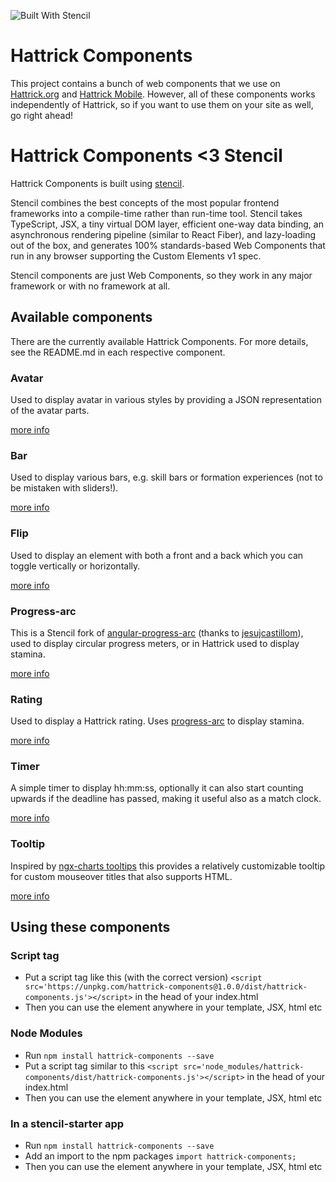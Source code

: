 ![Built With Stencil](https://img.shields.io/badge/-Built%20With%20Stencil-16161d.svg?logo=data%3Aimage%2Fsvg%2Bxml%3Bbase64%2CPD94bWwgdmVyc2lvbj0iMS4wIiBlbmNvZGluZz0idXRmLTgiPz4KPCEtLSBHZW5lcmF0b3I6IEFkb2JlIElsbHVzdHJhdG9yIDE5LjIuMSwgU1ZHIEV4cG9ydCBQbHVnLUluIC4gU1ZHIFZlcnNpb246IDYuMDAgQnVpbGQgMCkgIC0tPgo8c3ZnIHZlcnNpb249IjEuMSIgaWQ9IkxheWVyXzEiIHhtbG5zPSJodHRwOi8vd3d3LnczLm9yZy8yMDAwL3N2ZyIgeG1sbnM6eGxpbms9Imh0dHA6Ly93d3cudzMub3JnLzE5OTkveGxpbmsiIHg9IjBweCIgeT0iMHB4IgoJIHZpZXdCb3g9IjAgMCA1MTIgNTEyIiBzdHlsZT0iZW5hYmxlLWJhY2tncm91bmQ6bmV3IDAgMCA1MTIgNTEyOyIgeG1sOnNwYWNlPSJwcmVzZXJ2ZSI%2BCjxzdHlsZSB0eXBlPSJ0ZXh0L2NzcyI%2BCgkuc3Qwe2ZpbGw6I0ZGRkZGRjt9Cjwvc3R5bGU%2BCjxwYXRoIGNsYXNzPSJzdDAiIGQ9Ik00MjQuNywzNzMuOWMwLDM3LjYtNTUuMSw2OC42LTkyLjcsNjguNkgxODAuNGMtMzcuOSwwLTkyLjctMzAuNy05Mi43LTY4LjZ2LTMuNmgzMzYuOVYzNzMuOXoiLz4KPHBhdGggY2xhc3M9InN0MCIgZD0iTTQyNC43LDI5Mi4xSDE4MC40Yy0zNy42LDAtOTIuNy0zMS05Mi43LTY4LjZ2LTMuNkgzMzJjMzcuNiwwLDkyLjcsMzEsOTIuNyw2OC42VjI5Mi4xeiIvPgo8cGF0aCBjbGFzcz0ic3QwIiBkPSJNNDI0LjcsMTQxLjdIODcuN3YtMy42YzAtMzcuNiw1NC44LTY4LjYsOTIuNy02OC42SDMzMmMzNy45LDAsOTIuNywzMC43LDkyLjcsNjguNlYxNDEuN3oiLz4KPC9zdmc%2BCg%3D%3D&colorA=16161d&style=flat-square)

# Hattrick Components

This project contains a bunch of web components that we use on [Hattrick.org](https://www.hattrick.org) and [Hattrick Mobile](https://m.hattrick.org/). However, all of these components works independently of Hattrick, so if you want to use them on your site as well, go right ahead!


# Hattrick Components <3 Stencil

Hattrick Components is built using [stencil](https://github.com/ionic-team/stencil).

Stencil combines the best concepts of the most popular frontend frameworks into a compile-time rather than run-time tool.  Stencil takes TypeScript, JSX, a tiny virtual DOM layer, efficient one-way data binding, an asynchronous rendering pipeline (similar to React Fiber), and lazy-loading out of the box, and generates 100% standards-based Web Components that run in any browser supporting the Custom Elements v1 spec.

Stencil components are just Web Components, so they work in any major framework or with no framework at all. 


## Available components

There are the currently available Hattrick Components. For more details, see the README.md in each respective component.

### Avatar

Used to display avatar in various styles by providing a JSON representation of the avatar parts.

[more info](src/components/avatar/)

### Bar

Used to display various bars, e.g. skill bars or formation experiences (not to be mistaken with sliders!).

[more info](src/components/bar/)

### Flip

Used to display an element with both a front and a back which you can toggle vertically or horizontally.

[more info](src/components/flip/)

### Progress-arc

This is a Stencil fork of [angular-progress-arc](https://github.com/jesujcastillom/angular-progress-arc) (thanks to [jesujcastillom](https://github.com/jesujcastillom)), used to display circular progress meters, or in Hattrick used to display stamina.

[more info](src/components/progress-arc/)

### Rating

Used to display a Hattrick rating. Uses [progress-arc](../progress-arc/) to display stamina.

[more info](src/components/rating/)

### Timer

A simple timer to display hh:mm:ss, optionally it can also start counting upwards if the deadline has passed, making it useful also as a match clock.

[more info](src/components/timer/)

### Tooltip

Inspired by [ngx-charts tooltips](https://github.com/swimlane/ngx-charts) this provides a relatively customizable tooltip for custom mouseover titles that also supports HTML.

[more info](src/components/tooltip/)


## Using these components

### Script tag

- Put a script tag like this (with the correct version) `<script src='https://unpkg.com/hattrick-components@1.0.0/dist/hattrick-components.js'></script>` in the head of your index.html
- Then you can use the element anywhere in your template, JSX, html etc

### Node Modules
- Run `npm install hattrick-components --save`
- Put a script tag similar to this `<script src='node_modules/hattrick-components/dist/hattrick-components.js'></script>` in the head of your index.html
- Then you can use the element anywhere in your template, JSX, html etc

### In a stencil-starter app
- Run `npm install hattrick-components --save`
- Add an import to the npm packages `import hattrick-components;`
- Then you can use the element anywhere in your template, JSX, html etc
